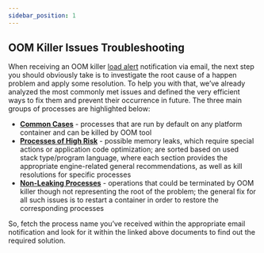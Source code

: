 ```yaml
---
sidebar_position: 1
---
```


## OOM Killer Issues Troubleshooting

When receiving an OOM killer [load alert](/docs/ApplicationSetting/Built-in%20Monitoring/Load%20Alerts) notification via email, the next step you should obviously take is to investigate the root cause of a happen problem and apply some resolution. To help you with that, we’ve already analyzed the most commonly met issues and defined the very efficient ways to fix them and prevent their occurrence in future. The three main groups of processes are highlighted below:

- **[Common Cases](/docs/ApplicationSetting/OOM%20Killer%20Troubleshooting/Common%20Cases)** - processes that are run by default on any platform container and can be killed by OOM tool
- **[Processes of High Risk](/docs/ApplicationSetting/OOM%20Killer%20Troubleshooting/Memory%20Leak%20Processes)** - possible memory leaks, which require special actions or application code optimization; are sorted based on used stack type/program language, where each section provides the appropriate engine-related general recommendations, as well as kill resolutions for specific processes
- **[Non-Leaking Processes](/docs/ApplicationSetting/OOM%20Killer%20Troubleshooting/Non-Leaking%20Processes)** - operations that could be terminated by OOM killer though not representing the root of the problem; the general fix for all such issues is to restart a container in order to restore the corresponding processes

So, fetch the process name you’ve received within the appropriate email notification and look for it within the linked above documents to find out the required solution.

